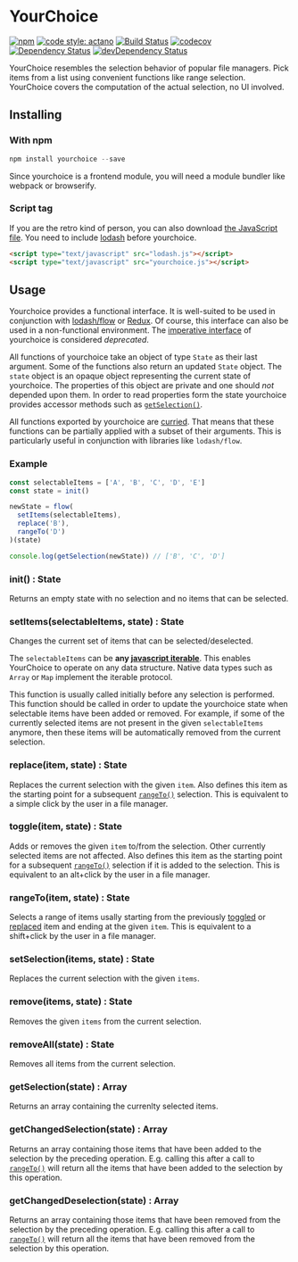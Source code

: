 # YourChoice

[![npm](https://img.shields.io/npm/v/yourchoice.svg)](https://www.npmjs.com/package/yourchoice)
[![code style: actano](https://img.shields.io/badge/code%20style-actano-blue.svg)](https://www.npmjs.com/package/eslint-config-actano)
[![Build Status](https://travis-ci.org/actano/yourchoice.svg?branch=master)](https://travis-ci.org/actano/yourchoice)
[![codecov](https://codecov.io/gh/actano/yourchoice/branch/master/graph/badge.svg)](https://codecov.io/gh/actano/yourchoice)
[![Dependency Status](https://david-dm.org/actano/yourchoice.svg)](https://david-dm.org/actano/yourchoice)
[![devDependency Status](https://david-dm.org/actano/yourchoice/dev-status.svg)](https://david-dm.org/actano/yourchoice#info=devDependencies)

YourChoice resembles the selection behavior of popular file managers. Pick items from a list using convenient functions like range selection. YourChoice covers the computation of the actual selection, no UI involved.

## Installing

### With npm

```javascript
npm install yourchoice --save
```

Since yourchoice is a frontend module, you will need a module bundler like webpack or browserify.

### Script tag

If you are the retro kind of person, you can also download [the JavaScript file](dist/yourchoice.js). You need to include [lodash](https://lodash.com/) before yourchoice.

```html
<script type="text/javascript" src="lodash.js"></script>
<script type="text/javascript" src="yourchoice.js"></script>
```

## Usage

Yourchoice provides a functional interface. It is well-suited to be used in conjunction with [lodash/flow](https://lodash.com/docs#flow) or [Redux](http://redux.js.org/). Of course, this interface can also be used in a non-functional environment. The [imperative interface](README_deprecated.md) of yourchoice is considered *deprecated*.

All functions of yourchoice take an object of type `State` as their last argument. Some of the functions also return an updated `State` object.
The `state` object is an opaque object representing the current state of yourchoice. The properties of this object are private and one should *not* depended upon them.
In order to read properties form the state yourchoice provides accessor methods such as [`getSelection()`](#getselectionstate--array).

All functions exported by yourchoice are [curried](https://en.wikipedia.org/wiki/Currying). That means that these functions can be partially applied with a subset of their arguments. This is particularly useful in conjunction with libraries like `lodash/flow`.

### Example

```javascript
const selectableItems = ['A', 'B', 'C', 'D', 'E']
const state = init()

newState = flow(
  setItems(selectableItems),
  replace('B'),
  rangeTo('D')
)(state)

console.log(getSelection(newState)) // ['B', 'C', 'D']
```

### init() : State

Returns an empty state with no selection and no items that can be selected.

### setItems(selectableItems, state) : State

Changes the current set of items that can be selected/deselected.

The `selectableItems` can be **any [javascript iterable](http://www.ecma-international.org/ecma-262/6.0/#sec-iterable-interface)**. 
This enables YourChoice to operate on any data structure. Native data types such as `Array` or `Map` implement the iterable protocol.

This function is usually called initially before any selection is performed. This function should be called in order to update the yourchoice state when selectable items have been added or removed. For example, if some of the currently selected items are not present in the given `selectableItems` anymore, then these items will be automatically removed from the current selection.

### replace(item, state) : State

Replaces the current selection with the given `item`. Also defines this item as the starting point for a subsequent [`rangeTo()`](#rangetoitem-state--state) selection. This is equivalent to a simple click by the user in a file manager.

### toggle(item, state) : State

Adds or removes the given `item` to/from the selection. Other currently selected items are not affected. Also defines this item as the starting point for a subsequent [`rangeTo()`](#rangetoitem-state--state) selection if it is added to the selection. This is equivalent to an alt+click by the user in a file manager.

### rangeTo(item, state) : State

Selects a range of items usally starting from the previously [toggled](#toggleitem-state--state) or [replaced](#replaceitem-state--state) item and ending at the given `item`. This is equivalent to a shift+click by the user in a file manager.

### setSelection(items, state) : State

Replaces the current selection with the given `items`.

### remove(items, state) : State

Removes the given `items` from the current selection. 

### removeAll(state) : State

Removes all items from the current selection.

### getSelection(state) : Array

Returns an array containing the currenlty selected items.

### getChangedSelection(state) : Array

Returns an array containing those items that have been added to the selection by the preceding operation. E.g. calling this after a call to [`rangeTo()`](#rangetoitem-state--state) will return all the items that have been added to the selection by this operation.

### getChangedDeselection(state) : Array

Returns an array containing those items that have been removed from the selection by the preceding operation. E.g. calling this after a call to [`rangeTo()`](#rangetoitem-state--state) will return all the items that have been removed from the selection by this operation.

